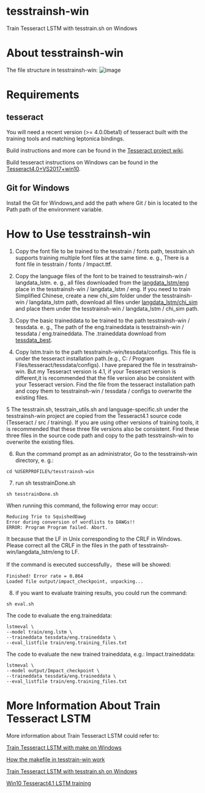# tesstrainsh-win
Train Tesseract LSTM with tesstrain.sh on Windows 
# About tesstrainsh-win
The file structure in tesstrainsh-win:
![image](https://livezingy.com/uploads/2020/04/tesstrainsh.png)
# Requirements
## tesseract
You will need a recent version (>= 4.0.0beta1) of tesseract built with the training tools and matching leptonica bindings. 

Build instructions and more can be found in the [Tesseract project wiki](https://github.com/tesseract-ocr/tesseract/wiki).

Build tesseract instructions on Windows can be found in the [Tesseract4.0+VS2017+win10](https://livezingy.com/compilation-tesseract4-in-vs2017-win10/).

## Git for Windows
Install the Git for Windows,and add the path where Git / bin is located to the Path path of the environment variable.

# How to Use tesstrainsh-win
1. Copy the font file to be trained to the tesstrain / fonts path, tesstrain.sh supports training multiple font files at the same time. e. g., There is a font file in tesstrain / fonts / Impact.ttf.

2. Copy the language files of the font to be trained to tesstrainsh-win / langdata_lstm. e. g., all files downloaded from the [langdata_lstm/eng](https://github.com/tesseract-ocr/langdata_lstm/tree/master/eng) place in the tesstrainsh-win / langdata_lstm / eng. If you need to train Simplified Chinese, create a new chi_sim folder under the tesstrainsh-win / langdata_lstm path, download all files under [langdata_lstm/chi_sim](https://github.com/tesseract-ocr/langdata_lstm/tree/master/chi_sim)  and place them under the tesstrainsh-win / langdata_lstm / chi_sim path.

3. Copy the basic traineddata to be trained to the path tesstrainsh-win / tessdata. e. g.,  The path of the eng.traineddata is  tesstrainsh-win / tessdata / eng.traineddata. The .traineddata download from [tessdata_best](https://github.com/tesseract-ocr/tessdata_best).

4. Copy lstm.train to the path tesstrainsh-win/tessdata/configs. This file is under the tesseract installation path.(e.g., C: / Program Files/tesseract/tessdata/configs). I have prepared the file in tesstrainsh-win. But my Tesseract version is 4.1, if your Tesseract version is different,it is recommended that the file version also be consistent with your Tesseract version. Find the file from the tesseract installation path and copy them to tesstrainsh-win / tessdata / configs to overwrite the existing files.

5 The tesstrain.sh, tesstrain_utils.sh and language-specific.sh under the tesstrainsh-win project are copied from the Tesseract4.1 source code (Tesseract / src / training). If you are using other versions of training tools, it is recommended that these three file versions also be consistent. Find these three files in the source code path and copy to the path tesstrainsh-win to overwrite the existing files.

6. Run the command prompt as an administrator, Go to the tesstrainsh-win directory, e. g.:
```
cd %USERPROFILE%/tesstrainsh-win
```

7. run sh tesstrainDone.sh
```
sh tesstrainDone.sh
```
When running this command, the following error may occur:
```
Reducing Trie to SquishedDawg
Error during conversion of wordlists to DAWGs!!
ERROR: Program Program failed. Abort. 
```
It because that the LF in Unix corresponding to the CRLF in Windows.
Please correct all the CRLF in the files in the path of tesstrainsh-win/langdata_lstm/eng to LF.

If the command is executed successfully， these will be showed:
```
Finished! Error rate = 0.864
Loaded file output/impact_checkpoint, unpacking... 
```
8. if you want to evaluate training results, you could run the command:
```
sh eval.sh
```
The code to evaluate the eng.traineddata:
```
lstmeval \
--model train/eng.lstm \
--traineddata tessdata/eng.traineddata \
--eval_listfile train/eng.training_files.txt 
```
The code to evaluate the new trained traineddata, e.g.: Impact.traineddata:
```	
lstmeval \
--model output/Impact_checkpoint \
--traineddata tessdata/eng.traineddata \
--eval_listfile train/eng.training_files.txt 
```

# More Information About Train Tesseract LSTM
More information about Train Tesseract LSTM could refer to:

[Train Tesseract LSTM with make on Windows](https://livezingy.com/train-tesseract-lstm-with-make-on-windows/)

[How the makefile in tesstrain-win work](https://livezingy.com/how-the-makefile-in-tesstrain-win-work/)

[Train Tesseract LSTM with tesstrain.sh on Windows](https://livezingy.com/train-tesseract-lstm-with-tesstrain-sh-on-windows/)

[Win10 Tesseract4.1 LSTM training](https://livezingy.com/win10-tesseract4-1-lstm-training/)
